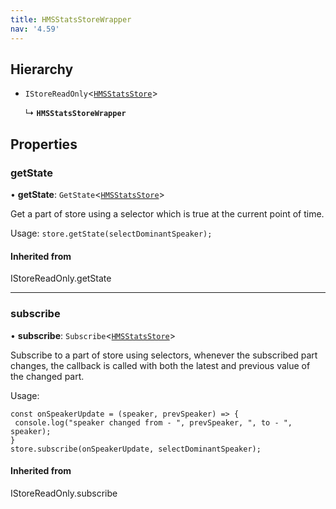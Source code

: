 ```yaml
---
title: HMSStatsStoreWrapper
nav: '4.59'
---
```


## Hierarchy

- `IStoreReadOnly`<[`HMSStatsStore`](/api-reference/javascript/v2/interfaces/HMSStatsStore)\>

  ↳ **`HMSStatsStoreWrapper`**

## Properties

### getState

• **getState**: `GetState`<[`HMSStatsStore`](/api-reference/javascript/v2/interfaces/HMSStatsStore)\>

Get a part of store using a selector which is true at the current point of time.

Usage: `store.getState(selectDominantSpeaker);`

#### Inherited from

IStoreReadOnly.getState

---

### subscribe

• **subscribe**: `Subscribe`<[`HMSStatsStore`](/api-reference/javascript/v2/interfaces/HMSStatsStore)\>

Subscribe to a part of store using selectors, whenever the subscribed part changes, the callback
is called with both the latest and previous value of the changed part.

Usage:

```
const onSpeakerUpdate = (speaker, prevSpeaker) => {
 console.log("speaker changed from - ", prevSpeaker, ", to - ", speaker);
}
store.subscribe(onSpeakerUpdate, selectDominantSpeaker);
```

#### Inherited from

IStoreReadOnly.subscribe
